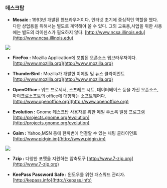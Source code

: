 ### 데스크탑

* **Mosaic :** 1993년 개발된 웹브라우저이다. 인터넷 초기에 중심적인 역할을 했다. 다만 상업용을 위해서는 별도로 계약해야 쓸 수 있다. 그외 교육용,사업을 위한 사용에는 별도의 라이센스가 필요하지 않다. [http://www.ncsa.illinois.edu](http://www.ncsa.illinois.edu)

![](/assets/firefox.jpg)

* **FireFox :** Mozilla Application에 포함된 오픈소스 웹브라우저이다. [http://www.mozilla.org](http://www.mozilla.org)

* **ThunderBird** : Mozilla가 개발한 이메일 및 뉴스 클라이언트 [http://www.mozilla.org](http://www.mozilla.org)

* **OpenOffice :** 워드 프로세서, 스프레드 시트, 데이터베이스 등을 가진 오픈소스, 마이크로소프트의 office에 대항하는 소프트웨어다. [http://www.openoffice.org](http://www.openoffice.org)

* **Evolution :** Gnome 데스크탑 사용자를 위한 메일 주소록 일정 프로그램 [http://projects.gnome.org/evolution](http://projects.gnome.org/evolution)

* **Gaim :** Yahoo,MSN 등에 한꺼번에 연결할 수 있는 채팅 클라이언트 [http://www.pidgin.im](http://www.pidgin.im)

![](/assets/7zip.png)

* **7zip :** 다양한 포맷을 지원하는 압축도구 [http://www.7-zip.org](http://www.7-zip.org)

* **KeePass Password Safe :** 윈도우를 위한 패스워드 관리자. [http://kepass.info](http://kepass.info)



